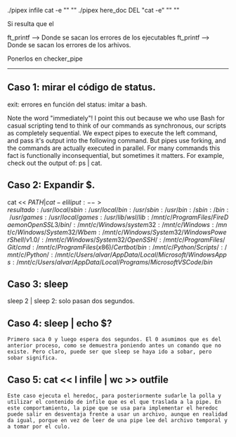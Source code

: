 ./pipex infile cat -e "" ""
./pipex here\_doc DEL "cat -e" "" ""

Si resulta que el 

ft_printf --> Donde se sacan los errores de los ejecutables
ft_printf --> Donde se sacan los errores de los arhivos.

Ponerlos en checker_pipe

--------------------
## Caso 1: mirar el código de status.

exit: errores en función del status: imitar a bash.

Note the word "immediately"! I point this out because we who use Bash for casual scripting tend to think of our commands as synchronous, our scripts as completely sequential. We expect pipes to execute the left command, and pass it's output into the following command. But pipes use forking, and the commands are actually executed in parallel. For many commands this fact is functionally inconsequential, but sometimes it matters. For example, check out the output of: ps | cat. 


## Caso 2: Expandir $.

cat << $PATH | cat -e liliput :--> resultado: /usr/local/sbin:/usr/local/bin:/usr/sbin:/usr/bin:/sbin:/bin:/usr/games:/usr/local/games:/usr/lib/wsl/lib:/mnt/c/Program Files/FireDaemon OpenSSL 3/bin/:/mnt/c/Windows/system32:/mnt/c/Windows:/mnt/c/Windows/System32/Wbem:/mnt/c/Windows/System32/WindowsPowerShell/v1.0/:/mnt/c/Windows/System32/OpenSSH/:/mnt/c/Program Files/Git/cmd:/mnt/c/Program Files (x86)/Certbot/bin:/mnt/c/Python/Scripts/:/mnt/c/Python/:/mnt/c/Users/alvar/AppData/Local/Microsoft/WindowsApps:/mnt/c/Users/alvar/AppData/Local/Programs/Microsoft VS Code/bin$

## Caso 3: sleep

sleep 2 | sleep 2: solo pasan dos segundos.


## Caso 4: sleep | echo $?

	Primero saca 0 y luego espera dos segundos. El 0 asumimos que es del anterior proceso, como se demuestra poniendo antes un comando que no existe. Pero claro, puede ser que sleep se haya ido a sobar, pero sobar significa.

## Caso 5: cat << l infile | wc >> outfile
	Este caso ejecuta el heredoc, para posteriormente sudarle la polla y utilizar el contenido de infile que es el que traslada a la pipe. En este comportamiento, la pipe que se usa para implementar el heredoc puede salir en desventaja frente a usar un archivo, aunque en realidad da igual, porque en vez de leer de una pipe lee del archivo temporal y a tomar por el culo.